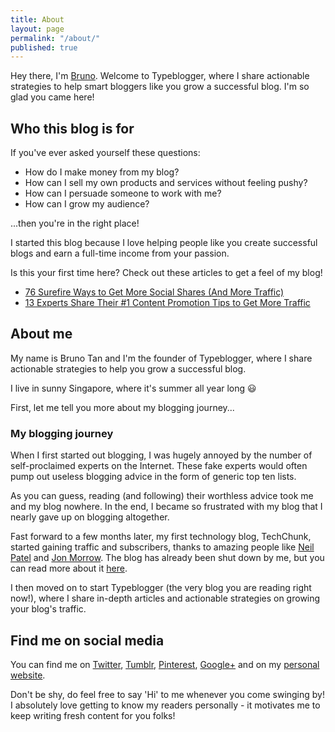 ```yaml
---
title: About
layout: page
permalink: "/about/"
published: true
---
```


Hey there, I'm [Bruno](https://brunotandev.github.io). Welcome to Typeblogger, where I share actionable strategies to help smart bloggers like you grow a successful blog. I'm so glad you came here!

## Who this blog is for

If you've ever asked yourself these questions:

* How do I make money from my blog?
* How can I sell my own products and services without feeling pushy?
* How can I persuade someone to work with me?
* How can I grow my audience?

...then you're in the right place! 

I started this blog because I love helping people like you create successful blogs and earn a full-time income from your passion.

Is this your first time here? Check out these articles to get a feel of my blog!

* [76 Surefire Ways to Get More Social Shares (And More Traffic)](https://typeblogger.github.io/social-shares/)
* [13 Experts Share Their #1 Content Promotion Tips to Get More Traffic](https://typeblogger.github.io/blog-promotion/)

## About me

My name is Bruno Tan and I'm the founder of Typeblogger, where I share actionable strategies to help you grow a successful blog. 

I live in sunny Singapore, where it's summer all year long 😃 

First, let me tell you more about my blogging journey... 

### My blogging journey

When I first started out blogging, I was hugely annoyed by the number of self-proclaimed experts on the Internet. These fake experts would often pump out useless blogging advice in the form of generic top ten lists. 

As you can guess, reading (and following) their worthless advice took me and my blog nowhere. In the end, I became so frustrated with my blog that I nearly gave up on blogging altogether. 

Fast forward to a few months later, my first technology blog, TechChunk, started gaining traffic and subscribers, thanks to amazing people like [Neil Patel](http://neilpatel.com) and [Jon Morrow](http://smartblogger.com). The blog has already been shut down by me, but you can read more about it [here](http://techchunk.tk).

I then moved on to start Typeblogger (the very blog you are reading right now!), where I share in-depth articles and actionable strategies on growing your blog's traffic. 

## Find me on social media

You can find me on [Twitter](http://twitter.com/brunotandev), [Tumblr](http://brunotandev.tumblr.com), [Pinterest](http://pinterest.com/brunotandev), [Google+](https://plus.google.com/105286767710255268585) and on my [personal website](https://brunotandev.github.io/). 

Don't be shy, do feel free to say 'Hi' to me whenever you come swinging by! I absolutely love getting to know my readers personally - it motivates me to keep writing fresh content for you folks!
